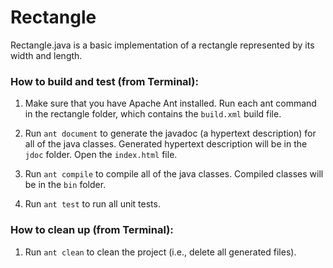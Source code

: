 # Rectangle
Rectangle.java is a basic implementation of a rectangle represented by its 
width and length.

### How to build and test (from Terminal):

1. Make sure that you have Apache Ant installed. Run each ant command in the rectangle folder, which contains the `build.xml` build file.

2. Run `ant document` to generate the javadoc (a hypertext description) for all of the java classes. Generated hypertext description will be in the `jdoc` folder. Open the `index.html` file. 

3. Run `ant compile` to compile all of the java classes. Compiled classes will be in the `bin` folder.

4. Run `ant test` to run all unit tests.

### How to clean up (from Terminal):

1. Run `ant clean` to clean the project (i.e., delete all generated files).
